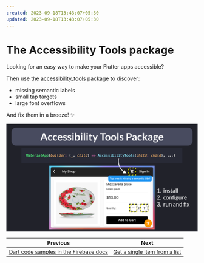 ```yaml
---
created: 2023-09-18T13:43:07+05:30
updated: 2023-09-18T13:43:07+05:30
---
```

# The Accessibility Tools package

Looking for an easy way to make your Flutter apps accessible?

Then use the [accessibility_tools](https://pub.dev/packages/accessibility_tools) package to discover:

- missing semantic labels
- small tap targets
- large font overflows

And fix them in a breeze! ✨

![](087.png)
 

| Previous | Next |
| -------- | ---- |
| [Dart code samples in the Firebase docs](../0086-firebase-docs-dart-samples/index.md) | [Get a single item from a list](../0088-list-single/index.md) |